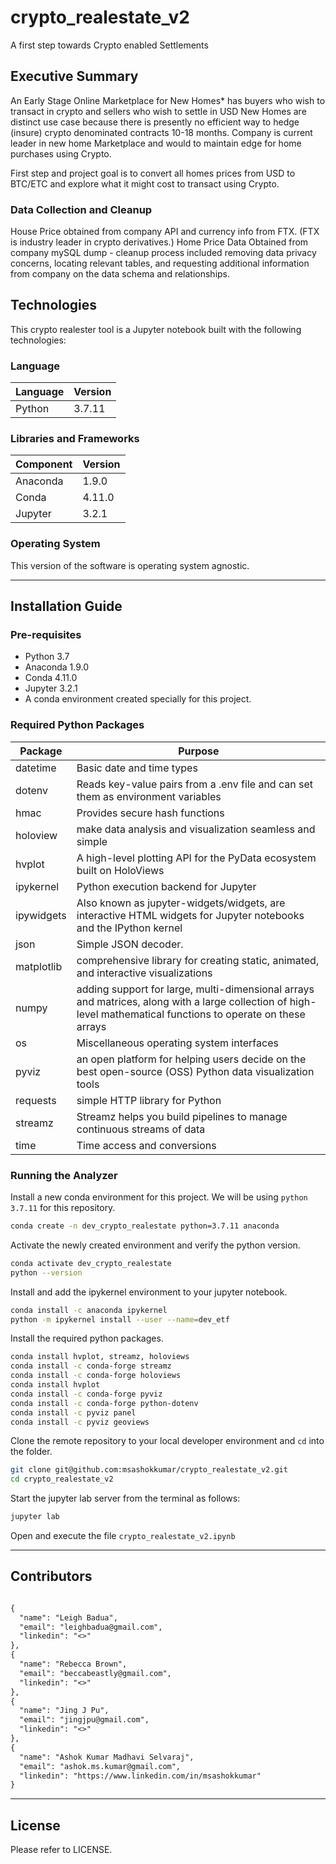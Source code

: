 # crypto_realestate_v2
A first step towards Crypto enabled Settlements

## Executive Summary

An Early Stage Online Marketplace for New Homes* has buyers who wish to transact in crypto and sellers who wish to settle in USD
New Homes are distinct use case because there is presently no efficient way to hedge (insure) crypto denominated contracts 10-18 months.
Company is current leader in new home Marketplace and would to maintain edge for home purchases using Crypto.

First step and project goal is to convert all homes prices from USD to BTC/ETC and explore what it might cost to transact using Crypto.

### Data Collection and Cleanup

House Price obtained from company API and currency info from FTX.  (FTX is industry leader in crypto derivatives.)
Home Price Data Obtained from company mySQL dump - cleanup process included removing data privacy concerns, locating relevant tables, and requesting additional information from company on the data schema and relationships.


## Technologies

This crypto realester tool is a Jupyter notebook built with the following technologies:

### Language

| Language | Version |
|----------|---------|
| Python   | 3.7.11  |

### Libraries and Frameworks

| Component | Version |
|-----------|---------|
| Anaconda  | 1.9.0   |
| Conda     | 4.11.0  |
| Jupyter   | 3.2.1   |

### Operating System

This version of the software is operating system agnostic.

---
## Installation Guide

### Pre-requisites

- Python 3.7
- Anaconda 1.9.0
- Conda 4.11.0
- Jupyter 3.2.1
- A conda environment created specially for this project.


### Required Python Packages

| Package    | Purpose                                                                                                                                                        |
|------------|----------------------------------------------------------------------------------------------------------------------------------------------------------------|
| datetime   | Basic date and time types                                                                                                                                      |
| dotenv     | Reads key-value pairs from a .env file and can set them as environment variables                                                                               |
| hmac       | Provides secure hash functions                                                                                                                                 |
| holoview   | make data analysis and visualization seamless and simple                                                                                                       |
| hvplot     | A high-level plotting API for the PyData ecosystem built on HoloViews                                                                                          |
| ipykernel  | Python execution backend for Jupyter                                                                                                                           |
| ipywidgets | Also known as jupyter-widgets/widgets, are interactive HTML widgets for Jupyter notebooks and the IPython kernel                                               |
| json       | Simple JSON decoder.                                                                                                                                           |
| matplotlib | comprehensive library for creating static, animated, and interactive visualizations                                                                            |
| numpy      | adding support for large, multi-dimensional arrays and matrices, along with a large collection of high-level mathematical functions to operate on these arrays |
| os         | Miscellaneous operating system interfaces                                                                                                                      |
| pyviz      | an open platform for helping users decide on the best open-source (OSS) Python data visualization tools                                                        |
| requests   | simple HTTP library for Python                                                                                                                                 |
| streamz    | Streamz helps you build pipelines to manage continuous streams of data                                                                                         |
| time       | Time access and conversions                                                                                                                                    |


### Running the Analyzer

Install a new conda environment for this project. We will be using `python 3.7.11` for this repository.

```bash
conda create -n dev_crypto_realestate python=3.7.11 anaconda
```

Activate the newly created environment and verify the python version.

```bash
conda activate dev_crypto_realestate
python --version
```

Install and add the ipykernel environment to your jupyter notebook.

```bash
conda install -c anaconda ipykernel
python -m ipykernel install --user --name=dev_etf

```

Install the required python packages.

```bash
conda install hvplot, streamz, holoviews
conda install -c conda-forge streamz
conda install -c conda-forge holoviews
conda install hvplot
conda install -c conda-forge pyviz
conda install -c conda-forge python-dotenv
conda install -c pyviz panel
conda install -c pyviz geoviews
```

Clone the remote repository to your local developer environment and `cd` into the folder.
```bash
git clone git@github.com:msashokkumar/crypto_realestate_v2.git
cd crypto_realestate_v2
```

Start the jupyter lab server from the terminal as follows:

```bash
jupyter lab
```

Open and execute the file `crypto_realestate_v2.ipynb`

---
## Contributors

```markdown

{
  "name": "Leigh Badua",
  "email": "leighbadua@gmail.com",
  "linkedin": "<>"
},
{
  "name": "Rebecca Brown",
  "email": "beccabeastly@gmail.com",
  "linkedin": "<>"
},
{
  "name": "Jing J Pu",
  "email": "jingjpu@gmail.com",
  "linkedin": "<>"
},
{
  "name": "Ashok Kumar Madhavi Selvaraj",
  "email": "ashok.ms.kumar@gmail.com",
  "linkedin": "https://www.linkedin.com/in/msashokkumar"
}
```
---

## License

Please refer to LICENSE.
